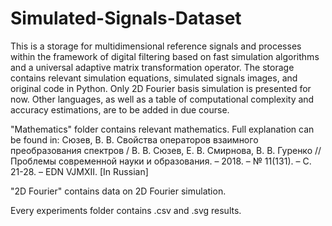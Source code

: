 # Simulated-Signals-Dataset

This is a storage for multidimensional reference signals and processes within the framework of digital filtering based on fast simulation algorithms and a universal adaptive matrix transformation operator. The storage contains relevant simulation equations, simulated signals images, and original code in Python. Only 2D Fourier basis simulation is presented for now.
Other languages, as well as a table of computational complexity and accuracy estimations, are to be added in due course.

"Mathematics" folder contains relevant mathematics. 
Full explanation can be found in:
Сюзев, В. В. Свойства операторов взаимного преобразования спектров / В. В. Сюзев, Е. В. Смирнова, В. В. Гуренко // Проблемы современной науки и образования. – 2018. – № 11(131). – С. 21-28. – EDN VJMXII. [In Russian]


"2D Fourier" contains data on 2D Fourier simulation.

Every experiments folder contains .csv and .svg results.
